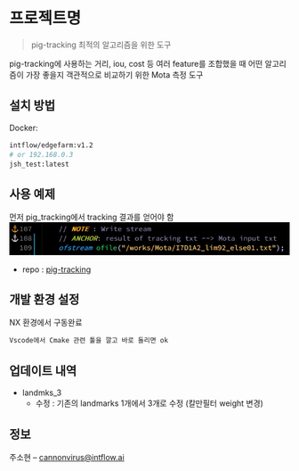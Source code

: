 # 프로젝트명
> pig-tracking 최적의 알고리즘을 위한 도구

<!-- [![NPM Version][npm-image]][npm-url]
[![Build Status][travis-image]][travis-url]
[![Downloads Stats][npm-downloads]][npm-url] -->

pig-tracking에 사용하는 거리, iou, cost 등 여러 feature를 조합했을 때
어떤 알고리즘이 가장 좋을지 객관적으로 비교하기 위한 Mota 측정 도구

<!-- ![](../header.png) -->

## 설치 방법

Docker:

```sh
intflow/edgefarm:v1.2
# or 192.168.0.3
jsh_test:latest
```


## 사용 예제

먼저 pig_tracking에서 tracking 결과를 얻어야 함
![](./docs/path_change.jpg)
* repo : [pig-tracking][pig-tracking]


## 개발 환경 설정

NX 환경에서 구동완료

```sh
Vscode에서 Cmake 관련 툴을 깔고 바로 돌리면 ok
```

## 업데이트 내역

* landmks_3
    * 수정 : 기존의 landmarks 1개에서 3개로 수정 (칼만필터 weight 변경)


## 정보

주소현 – cannonvirus@intflow.ai


<!-- Markdown link & img dfn's -->
[pig-tracking]: https://github.com/cannonvirus/pig_tracking/tree/landmks_3